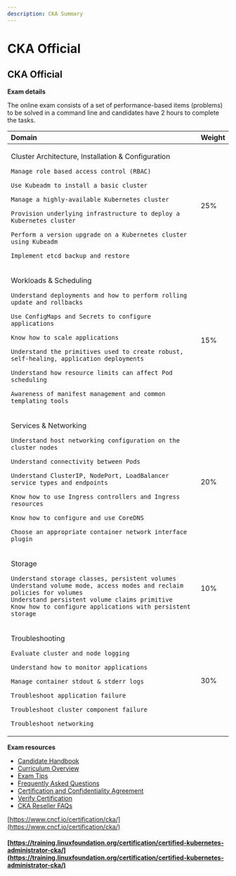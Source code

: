 ```yaml
---
description: CKA Summary
---
```


# CKA Official

## CKA Official

**Exam details**

The online exam consists of a set of performance-based items \(problems\) to be solved in a command line and candidates have 2 hours to complete the tasks.

<table>
  <thead>
    <tr>
      <th style="text-align:left">Domain</th>
      <th style="text-align:left">Weight</th>
    </tr>
  </thead>
  <tbody>
    <tr>
      <td style="text-align:left">
        <p>Cluster Architecture, Installation &amp; Configuration</p>
        <p><code>Manage role based access control (RBAC)<br /></code>
        </p>
        <p><code>Use Kubeadm to install a basic cluster<br /></code>
        </p>
        <p><code>Manage a highly-available Kubernetes cluster<br /></code>
        </p>
        <p><code>Provision underlying infrastructure to deploy a Kubernetes cluster<br /></code>
        </p>
        <p><code>Perform a version upgrade on a Kubernetes cluster using Kubeadm<br /></code>
        </p>
        <p><code>Implement etcd backup and restore</code>
        </p>
      </td>
      <td style="text-align:left">25%</td>
    </tr>
    <tr>
      <td style="text-align:left">
        <p>Workloads &amp; Scheduling</p>
        <p><code>Understand deployments and how to perform rolling update and rollbacks<br /></code>
        </p>
        <p><code>Use ConfigMaps and Secrets to configure applications<br /></code>
        </p>
        <p><code>Know how to scale applications<br /></code>
        </p>
        <p><code>Understand the primitives used to create robust, self-healing, application deployments<br /></code>
        </p>
        <p><code>Understand how resource limits can affect Pod scheduling<br /></code>
        </p>
        <p><code>Awareness of manifest management and common templating tools</code>
        </p>
      </td>
      <td style="text-align:left">15%</td>
    </tr>
    <tr>
      <td style="text-align:left">
        <p>Services &amp; Networking</p>
        <p><code>Understand host networking configuration on the cluster nodes<br /></code>
        </p>
        <p><code>Understand connectivity between Pods<br /></code>
        </p>
        <p><code>Understand ClusterIP, NodePort, LoadBalancer service types and endpoints<br /></code>
        </p>
        <p><code>Know how to use Ingress controllers and Ingress resources<br /></code>
        </p>
        <p><code>Know how to configure and use CoreDNS<br /></code>
        </p>
        <p><code>Choose an appropriate container network interface plugin</code>
        </p>
      </td>
      <td style="text-align:left">20%</td>
    </tr>
    <tr>
      <td style="text-align:left">
        <p>Storage</p>
        <p><code>Understand storage classes, persistent volumes<br />Understand volume mode, access modes and reclaim policies for volumes <br />Understand persistent volume claims primitive <br />Know how to configure applications with persistent storage</code>
        </p>
      </td>
      <td style="text-align:left">10%</td>
    </tr>
    <tr>
      <td style="text-align:left">
        <p>Troubleshooting</p>
        <p><code>Evaluate cluster and node logging<br /></code>
        </p>
        <p><code>Understand how to monitor applications<br /></code>
        </p>
        <p><code>Manage container stdout &amp; stderr logs<br /></code>
        </p>
        <p><code>Troubleshoot application failure<br /></code>
        </p>
        <p><code>Troubleshoot cluster component failure<br /></code>
        </p>
        <p><code>Troubleshoot networking</code>
        </p>
      </td>
      <td style="text-align:left">30%</td>
    </tr>
  </tbody>
</table>

**Exam resources**

* [Candidate Handbook](https://training.linuxfoundation.org/go/cka-ckad-candidate-handbook)
* [Curriculum Overview](https://github.com/cncf/curriculum)
* [Exam Tips](http://training.linuxfoundation.org/go//Important-Tips-CKA-CKAD)
* [Frequently Asked Questions](http://training.linuxfoundation.org/go/cka-ckad-faq)
* [Certification and Confidentiality Agreement](http://training.linuxfoundation.org/go/CNCF-certification-and-confidentiality-agreement)
* [Verify Certification](https://training.linuxfoundation.org/certification/verify-certifications)
* [CKA Reseller FAQs](https://www.cncf.io/certification/expert/cka/reseller-faqs/)

[https://www.cncf.io/certification/cka/](https://www.cncf.io/certification/cka/)

#### [https://training.linuxfoundation.org/certification/certified-kubernetes-administrator-cka/](https://training.linuxfoundation.org/certification/certified-kubernetes-administrator-cka/)

#### 

